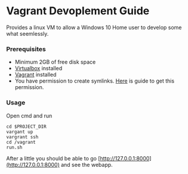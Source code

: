 # Vagrant Devoplement Guide
Provides a linux VM to allow a Windows 10 Home user to develop some what seemlessly.

### Prerequisites
- Minimum 2GB of free disk space
- [Virtualbox](https://www.virtualbox.org/wiki/Downloads) installed
- [Vagrant](https://www.vagrantup.com/downloads) installed
- You have permission to create symlinks. [Here](https://superuser.com/a/125981) is guide to get this permission. 

### Usage
Open cmd and run 
```
cd $PROJECT_DIR
vargant up
vargrant ssh
cd /vagrant
run.sh
```

After a little you should be able to go [http://127.0.0.1:8000](http://127.0.0.1:8000) and see the webapp.
